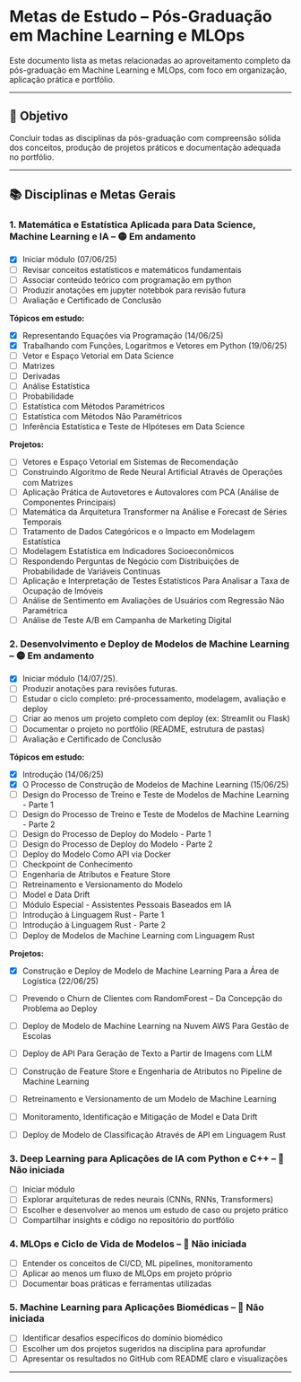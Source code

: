 # Metas de Estudo – Pós-Graduação em Machine Learning e MLOps

Este documento lista as metas relacionadas ao aproveitamento completo da pós-graduação em Machine Learning e MLOps, com foco em organização, aplicação prática e portfólio.

---

## 🎯 Objetivo

Concluir todas as disciplinas da pós-graduação com compreensão sólida dos conceitos, produção de projetos práticos e documentação adequada no portfólio.

---

## 📚 Disciplinas e Metas Gerais

### 1. Matemática e Estatística Aplicada para Data Science, Machine Learning e IA – 🟡 Em andamento
- [x] Iniciar módulo (07/06/25)
- [ ] Revisar conceitos estatísticos e matemáticos fundamentais
- [ ] Associar conteúdo teórico com programação em python
- [ ] Produzir anotações em jupyter notebbok para revisão futura
- [ ] Avaliação e Certificado de Conclusão  

**Tópicos em estudo:**
- [x] Representando Equações via Programação (14/06/25)
- [x] Trabalhando com Funções, Logaritmos e Vetores em Python (19/06/25)
- [ ] Vetor e Espaço Vetorial em Data Science
- [ ] Matrizes
- [ ] Derivadas 
- [ ] Análise Estatística
- [ ] Probabilidade
- [ ] Estatística com Métodos Paramétricos
- [ ] Estatística com Métodos Não Paramétricos
- [ ] Inferência Estatística e Teste de HIpóteses em Data Science

**Projetos:**
- [ ] Vetores e Espaço Vetorial em Sistemas de Recomendação
- [ ] Construindo Algoritmo de Rede Neural Artificial Através de Operações com Matrizes
- [ ] Aplicação Prática de Autovetores e Autovalores com PCA (Análise de Componentes Principais)
- [ ] Matemática da Arquitetura Transformer na Análise e Forecast de Séries Temporais
- [ ] Tratamento de Dados Categóricos e o Impacto em Modelagem Estatística
- [ ] Modelagem Estatística em Indicadores Socioeconômicos
- [ ] Respondendo Perguntas de Negócio com Distribuições de Probabilidade de Variáveis Contínuas
- [ ] Aplicação e Interpretação de Testes Estatísticos Para Analisar a Taxa de Ocupação de Imóveis
- [ ] Análise de Sentimento em Avaliações de Usuários com Regressão Não Paramétrica
- [ ] Análise de Teste A/B em Campanha de Marketing Digital

### 2. Desenvolvimento e Deploy de Modelos de Machine Learning – 🟡 Em andamento
- [x] Iniciar módulo (14/07/25).
- [ ] Produzir anotações para revisões futuras.
- [ ] Estudar o ciclo completo: pré-processamento, modelagem, avaliação e deploy
- [ ] Criar ao menos um projeto completo com deploy (ex: Streamlit ou Flask)
- [ ] Documentar o projeto no portfólio (README, estrutura de pastas)
- [ ] Avaliação e Certificado de Conclusão  

**Tópicos em estudo:**

- [x] Introdução  (14/06/25)
- [x] O Processo de Construção de Modelos de Machine Learning  (15/06/25)
- [ ] Design do Processo de Treino e Teste de Modelos de Machine Learning - Parte 1  
- [ ] Design do Processo de Treino e Teste de Modelos de Machine Learning - Parte 2  
- [ ] Design do Processo de Deploy do Modelo - Parte 1  
- [ ] Design do Processo de Deploy do Modelo - Parte 2  
- [ ] Deploy do Modelo Como API via Docker  
- [ ] Checkpoint de Conhecimento  
- [ ] Engenharia de Atributos e Feature Store  
- [ ] Retreinamento e Versionamento do Modelo  
- [ ] Model e Data Drift  
- [ ] Módulo Especial - Assistentes Pessoais Baseados em IA  
- [ ] Introdução à Linguagem Rust - Parte 1  
- [ ] Introdução à Linguagem Rust - Parte 2  
- [ ] Deploy de Modelos de Machine Learning com Linguagem Rust  

**Projetos:**
- [x] Construção e Deploy de Modelo de Machine Learning Para a Área de Logística (22/06/25)
- [ ] Prevendo o Churn de Clientes com RandomForest – Da Concepção do Problema ao Deploy
- [ ] Deploy de Modelo de Machine Learning na Nuvem AWS Para Gestão de Escolas
- [ ] Deploy de API Para Geração de Texto a Partir de Imagens com LLM
- [ ] Construção de Feature Store e Engenharia de Atributos no Pipeline de Machine Learning
- [ ] Retreinamento e Versionamento de um Modelo de Machine Learning
- [ ] Monitoramento, Identificação e Mitigação de Model e Data Drift
- [ ] Deploy de Modelo de Classificação Através de API em Linguagem Rust


### 3. Deep Learning para Aplicações de IA com Python e C++ – 🔲 Não iniciada
- [ ] Iniciar módulo 
- [ ] Explorar arquiteturas de redes neurais (CNNs, RNNs, Transformers)
- [ ] Escolher e desenvolver ao menos um estudo de caso ou projeto prático
- [ ] Compartilhar insights e código no repositório do portfólio

### 4. MLOps e Ciclo de Vida de Modelos – 🔲 Não iniciada
- [ ] Entender os conceitos de CI/CD, ML pipelines, monitoramento
- [ ] Aplicar ao menos um fluxo de MLOps em projeto próprio
- [ ] Documentar boas práticas e ferramentas utilizadas

### 5. Machine Learning para Aplicações Biomédicas – 🔲 Não iniciada
- [ ] Identificar desafios específicos do domínio biomédico
- [ ] Escolher um dos projetos sugeridos na disciplina para aprofundar
- [ ] Apresentar os resultados no GitHub com README claro e visualizações

---